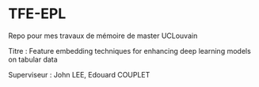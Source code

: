# TFE-EPL
Repo pour mes travaux de mémoire de master UCLouvain

Titre : Feature embedding techniques for enhancing deep learning models on tabular data

Superviseur : John LEE, Edouard COUPLET
